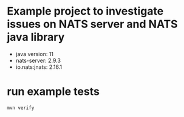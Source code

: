 # Example project to investigate issues on NATS server and NATS java library

- java version: 11
- nats-server: 2.9.3
- io.nats:jnats: 2.16.1

# run example tests
`mvn verify`


